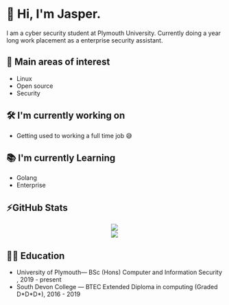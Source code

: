 # 👋 Hi, I'm Jasper. 

I am a cyber security student at Plymouth University. Currently doing a year long work placement as a enterprise security assistant.  

## 🧐 Main areas of interest 
- Linux 
- Open source 
- Security

## 🛠 I'm currently working on

- Getting used to working a full time job 😅 
 
## 📚 I'm currently Learning

- Golang 
- Enterprise 

## ⚡GitHub Stats
<!-- Stats -->
<!-- Credit to https://github.com/anuraghazra/github-readme-stats -->
<div align="middle">
    <img src="https://github-readme-stats.vercel.app/api?username=jasper-27&count_private=true&show_icons=true&theme=react" />
    <br>
    <img src="https://github-readme-stats.vercel.app/api/top-langs/?username=jasper-27&langs_count=5&theme=react" />
</div>


## 👨‍🏫 Education
- University of Plymouth— BSc (Hons) Computer and Information Security ,  2019 - present
- South Devon College — BTEC Extended Diploma in computing (Graded D\*D\*D\*), 2016 - 2019


